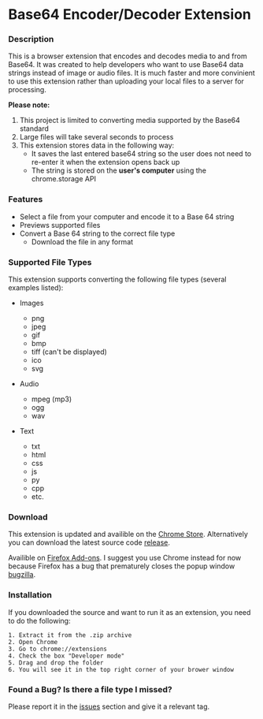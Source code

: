 # Base64 Encoder/Decoder Extension

### Description
This is a browser extension that encodes and decodes media to and from Base64. It was created to help developers who want
to use Base64 data strings instead of image or audio files. It is much faster and more convinient to use this extension rather than 
uploading your local files to a server for processing.

**Please note:**
1. This project is limited to converting media supported by the Base64 standard
2. Large files will take several seconds to process
3. This extension stores data in the following way:
	- It saves the last entered base64 string so the user does not need to re-enter it when the extension opens back up
	- The string is stored on the **user's computer** using the chrome.storage API

### Features
- Select a file from your computer and encode it to a Base 64 string
- Previews supported files
- Convert a Base 64 string to the correct file type
	- Download the file in any format

### Supported File Types
This extension supports converting the following file types (several examples listed):

- Images
	- png
	- jpeg
	- gif
	- bmp
	- tiff (can't be displayed)
	- ico
	- svg

- Audio
	- mpeg (mp3)
	- ogg
	- wav

- Text
	- txt
	- html
	- css
	- js
	- py
	- cpp
	- etc.

### Download
This extension is updated and availible on the [Chrome Store](https://chrome.google.com/webstore/detail/base64-encoderdecoder/afdannbjainhcddbjjlhamdgnojibeoi).
Alternatively you can download the latest source code [release](https://github.com/dandeto/Base-64-Extension/releases).

Availible on [Firefox Add-ons](https://addons.mozilla.org/en-US/firefox/addon/base64-encoder-decoder/). I suggest you use Chrome instead for
now because Firefox has a bug that prematurely closes the popup window [bugzilla](https://bugzilla.mozilla.org/show_bug.cgi?id=1292701).

### Installation
If you downloaded the source and want to run it as an extension, you need to do the following:
```
1. Extract it from the .zip archive
2. Open Chrome
3. Go to chrome://extensions
4. Check the box "Developer mode"
5. Drag and drop the folder
6. You will see it in the top right corner of your brower window
```

### Found a Bug? Is there a file type I missed?
Please report it in the [issues](https://github.com/dandeto/Base-64-Extension/issues) section and give it a relevant tag.
